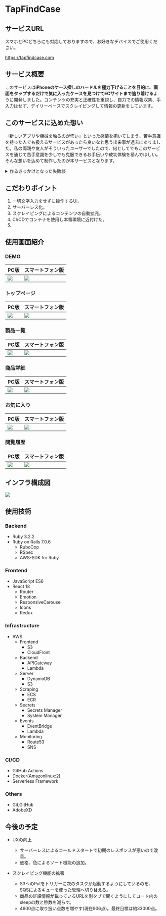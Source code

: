 # TapFindCase

## サービスURL

スマホとPCどちらにも対応しておりますので、お好きなデバイスでご使用ください。

https://tapfindcase.com

## サービス概要

このサービスは**iPhoneのケース探しのハードルを極力下げることを目的に、画面をタップするだけで気に入ったケースを見つけてECサイトまで辿り着ける**ように開発しました。コンテンツの充実と正確性を重視し、自力での情報収集、手入力はせず、デイリーベースでスクレイピングして情報の更新をしています。

## このサービスに込めた想い

「新しいアプリや機械を触るのが怖い」といった感情を抱いてしまう、苦手意識を持った人でも扱えるサービスがあったら良いなと思う出来事が過去にありました。私の両親や友人がそういったユーザーでしたので、何としてでもこのサービスを通じて苦手意識を少しでも克服できるお手伝いや成功体験を積んでほしい。そんな想いを込めて制作したのが本サービスとなります。

<details>

<summary>作るきっかけとなった失敗談</summary>

<br>

スマートフォンの使用割合がLINE8割、電話2割の私の家族が、自力でiPhoneケースを購入しようとしました。本来欲しかったのは「iPhone 13 Pro」のケースでしたが、「iPhone 13」のケースを購入(以下写真参照)してしまいました。
検索キーワードが足りなかったのか、おすすめに出てくる商品を見ていくうちに別のモデルの商品を案内されていたようです。この失敗を機にさらにWEBサイトやスマホ操作に対して苦手意識を持ってしまいました。そこを何とかしてあげたいと思ったのが本サービスのきっかけです。

<img src="./documents/IMG_0414.jpeg" width="400px" />

</details>

## こだわりポイント

1. 一切文字入力をせずに操作するUI。
2. サーバーレス化。
3. スクレイピングによるコンテンツの自動拡充。
4. CI/CDでコンテナを使用し本番環境に近付けた。
5. 

## 使用画面紹介

### DEMO

|PC版|スマートフォン版|
|:-----------|:-----------|
|<img src="./documents/pc_demo.gif">|<img src="./documents/iphone_demo.gif">|

### トップページ

|PC版|スマートフォン版|
|:-----------|:-----------|
|<img src="./documents/pc_top.png">|<img src="./documents/iphone_top.PNG">|

### 製品一覧

|PC版|スマートフォン版|
|:-----------|:-----------|
|<img src="./documents/pc_products_list.png">|<img src="./documents/iphone_products_list.PNG">|

### 商品詳細

|PC版|スマートフォン版|
|:-----------|:-----------|
|<img src="./documents/pc_detail.png">|<img src="./documents/iphone_detail.PNG">|

### お気に入り

|PC版|スマートフォン版|
|:-----------|:-----------|
|<img src="./documents/pc_favorites_list.png">|<img src="./documents/iphone_favorites_list.PNG">|

### 閲覧履歴

|PC版|スマートフォン版|
|:-----------|:-----------|
|<img src="./documents/pc_histories_list.png">|<img src="./documents/iphone_histories_list.PNG">|

## インフラ構成図

<img src="./documents/TapFindCase.drawio.png">

## 使用技術

### Backend

- Ruby 3.2.2
- Ruby on Rails 7.0.6
  - RuboCop
  - RSpec
  - AWS-SDK for Ruby

### Frontend

- JavaScript ES6
- React 18
  - Router
  - Emotion
  - ResponsiveCarousel
  - Icons
  - Redux

### Infrastructure

- AWS
  - Frontend
    - S3
    - CloudFront
  - Backend
    - APIGateway
    - Lambda
  - Server
    - DynamoDB
    - S3
  - Scraping
    - ECS
    - ECR
  - Secrets
    - Secrets Manager
    - System Manager
  - Events
    - EventBridge
    - Lambda
  - Monitoring
    - Route53
    - SNS

### CI/CD

- GitHub Actions
- Docker(Amazonlinux:2)
- Serverless Framework

### Others

- Git,GitHub
- AdobeXD

## 今後の予定

- UXの向上
  - サーバーレスによるコールドスタートで初期のレスポンスが悪いので改善。
  - 価格、色によるソート機能の追加。

- スクレイピング機能の拡張
  - S3へのPutをトリガーに次のタスクが起動するようにしているのを、SQSによるキューを使った管理へ切り替える。
  - 商品の詳細情報が載っているURLを別タブで開くようにしてコード内のsleepの数と秒数を減らす。
  - 4900点に取り扱い点数を増やす(現在906点)。最終目標は約33000点。

